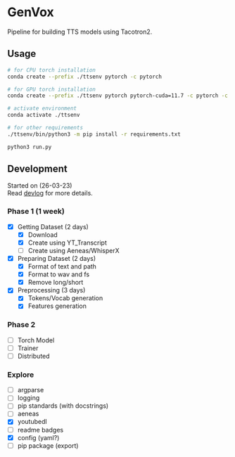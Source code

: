 # GenVox
Pipeline for building TTS models using Tacotron2.

## Usage
```bash
# for CPU torch installation
conda create --prefix ./ttsenv pytorch -c pytorch

# for GPU torch installation
conda create --prefix ./ttsenv pytorch pytorch-cuda=11.7 -c pytorch -c nvidia

# activate environment
conda activate ./ttsenv

# for other requirements
./ttsenv/bin/python3 -m pip install -r requirements.txt

python3 run.py
```

## Development
Started on (26-03-23)  
Read [devlog](dev_log.md) for more details.  

### Phase 1 (1 week)
- [x] Getting Dataset (2 days)
  - [x] Download
  - [x] Create using YT_Transcript
  - [ ] Create using Aeneas/WhisperX
- [x] Preparing Dataset (2 days)
  - [x] Format of text and path
  - [x] Format to wav and fs
  - [x] Remove long/short
- [x] Preprocessing (3 days)
  - [x] Tokens/Vocab generation
  - [x] Features generation

### Phase 2
- [ ] Torch Model
- [ ] Trainer
- [ ] Distributed

### Explore
- [ ] argparse
- [ ] logging
- [ ] pip standards (with docstrings)
- [ ] aeneas
- [x] youtubedl
- [ ] readme badges
- [x] config (yaml?)
- [ ] pip package (export)
